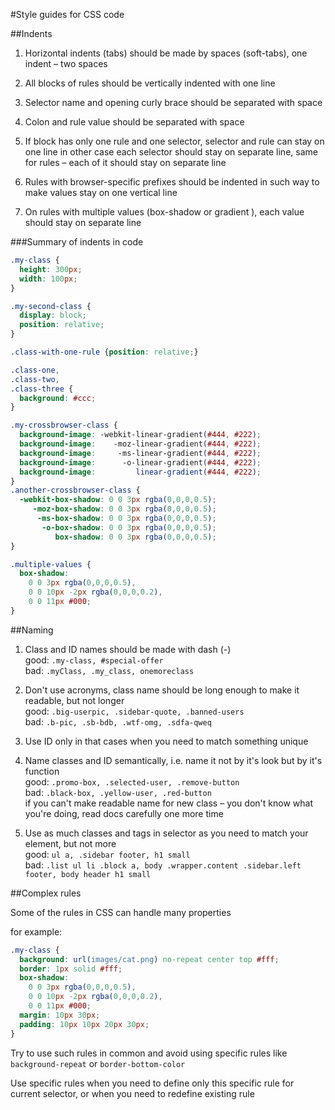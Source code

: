 #Style guides for CSS code

##Indents

1. Horizontal indents (tabs) should be made by spaces (soft-tabs), one indent – two spaces

2. All blocks of rules should be vertically indented with one line

3. Selector name and opening curly brace should be separated with space

4. Colon and rule value should be separated with space

5. If block has only one rule and one selector, selector and rule can stay on one line
  in other case each selector should stay on separate line, same for rules – each of it should stay on separate line
  
6. Rules with browser-specific prefixes should be indented in such way to make values stay on one vertical line

7. On rules with multiple values (box-shadow or gradient ), each value should stay on separate line

###Summary of indents in code

``` css
.my-class {
  height: 300px;
  width: 100px;
}

.my-second-class {
  display: block;
  position: relative;
}

.class-with-one-rule {position: relative;}

.class-one,
.class-two,
.class-three {
  background: #ccc;
}

.my-crossbrowser-class {
  background-image: -webkit-linear-gradient(#444, #222);
  background-image:    -moz-linear-gradient(#444, #222);
  background-image:     -ms-linear-gradient(#444, #222);
  background-image:      -o-linear-gradient(#444, #222);
  background-image:         linear-gradient(#444, #222);
}
.another-crossbrowser-class {
  -webkit-box-shadow: 0 0 3px rgba(0,0,0,0.5);
     -moz-box-shadow: 0 0 3px rgba(0,0,0,0.5);
      -ms-box-shadow: 0 0 3px rgba(0,0,0,0.5);
       -o-box-shadow: 0 0 3px rgba(0,0,0,0.5);
          box-shadow: 0 0 3px rgba(0,0,0,0.5);
}

.multiple-values {
  box-shadow: 
    0 0 3px rgba(0,0,0,0.5),
    0 0 10px -2px rgba(0,0,0,0.2),
    0 0 11px #000;
}
```

##Naming

1. Class and ID names should be made with dash (-)   
 good:  ```.my-class, #special-offer```    
  bad:  ```.myClass, .my_class, onemoreclass```     

2. Don't use acronyms, class name should be long enough to make it readable, but not longer   
 good:  ```.big-userpic, .sidebar-quote, .banned-users```   
  bad:  ```.b-pic, .sb-bdb, .wtf-omg, .sdfa-qweq```    

3. Use ID only in that cases when you need to match something unique    

4. Name classes and ID semantically, i.e. name it not by it's look but by it's function   
 good:  ```.promo-box, .selected-user, .remove-button```   
  bad:  ```.black-box, .yellow-user, .red-button```   
if you can't make readable name for new class – you don't know what you're doing, read docs carefully one more time

5. Use as much classes and tags in selector as you need to match your element, but not more   
 good:  ```ul a, .sidebar footer, h1 small```   
  bad:  ```.list ul li .block a, body .wrapper.content .sidebar.left footer, body header h1 small```    


##Complex rules

Some of the rules in CSS can handle many properties

for example:

```css
.my-class {
  background: url(images/cat.png) no-repeat center top #fff;
  border: 1px solid #fff;
  box-shadow: 
    0 0 3px rgba(0,0,0,0.5),
    0 0 10px -2px rgba(0,0,0,0.2),
    0 0 11px #000;
  margin: 10px 30px;
  padding: 10px 10px 20px 30px;
}
```

Try to use such rules in common and avoid using specific rules like ```background-repeat``` or ```border-bottom-color```

Use specific rules when you need to define only this specific rule for current selector, or when you need to redefine existing rule